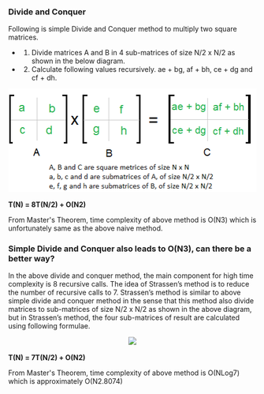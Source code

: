 ### Divide and Conquer 

Following is simple Divide and Conquer method to multiply two square matrices.
- 1. Divide matrices A and B in 4 sub-matrices of size N/2 x N/2 as shown in the below diagram.
- 2. Calculate following values recursively. ae + bg, af + bh, ce + dg and cf + dh.

<center><img src="strassen_1.png"/></center>

__T(N) = 8T(N/2) + O(N2)__  

From Master's Theorem, time complexity of above method is O(N3)
which is unfortunately same as the above naive method.

### Simple Divide and Conquer also leads to O(N3), can there be a better way?

In the above divide and conquer method, the main component for high time 
complexity is 8 recursive calls. The idea of Strassen’s method is to reduce the 
number of recursive calls to 7. Strassen’s method is similar to above simple 
divide and conquer method in the sense that this method also divide matrices 
to sub-matrices of size N/2 x N/2 as shown in the above diagram, but in Strassen’s method, 
the four sub-matrices of result are calculated using following formulae.
 
<center><img src="strassen_2.png"/></center>

__T(N) = 7T(N/2) +  O(N2)__

From Master's Theorem, time complexity of above method is O(NLog7) which is 
approximately O(N2.8074)